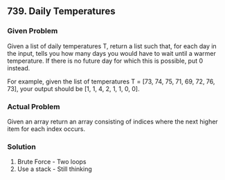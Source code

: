 ## 739. Daily Temperatures

### Given Problem

Given a list of daily temperatures T, return a list such that, for each day in the input, tells you how many days you would have to wait until a warmer temperature. If there is no future day for which this is possible, put 0 instead.

For example, given the list of temperatures T = [73, 74, 75, 71, 69, 72, 76, 73], your output should be [1, 1, 4, 2, 1, 1, 0, 0].

### Actual Problem
Given an array return an array consisting of indices where the next higher item for each index occurs.

### Solution

1. Brute Force - Two loops
2. Use a stack - Still thinking 
